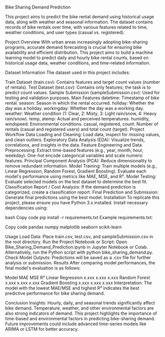 Bike Sharing Demand Prediction

This project aims to predict the bike rental demand using historical usage data, along with weather and seasonal information. The dataset contains records of bike rentals over time, with various features related to time, weather conditions, and user types (casual vs. registered).

Project Overview
With urban areas increasingly adopting bike-sharing programs, accurate demand forecasting is crucial for ensuring bike availability and efficient distribution. This project aims to build a machine learning model to predict daily and hourly bike rental counts, based on historical usage data, weather conditions, and time-related information.

Dataset Information
The dataset used in this project includes:

Train Dataset (train.csv): Contains features and target count values (number of rentals).
Test Dataset (test.csv): Contains only features; the task is to predict count values.
Sample Submission (sampleSubmission.csv): Used for testing and validation purposes.
Main Features
datetime: Timestamp of bike rental.
season: Season in which the rental occurred.
holiday: Whether the day was a holiday.
workingday: Whether the day was a working day.
weather: Weather condition (1: Clear, 2: Misty, 3: Light rain/snow, 4: Heavy rain/snow).
temp, atemp: Actual and perceived temperatures.
humidity, windspeed: Environmental conditions.
casual, registered, count: Number of rentals (casual and registered users) and total count (target).
Project Workflow
Data Loading and Cleaning: Load data, inspect for missing values, and clean outliers.
Exploratory Data Analysis (EDA): Visualize trends, correlations, and insights in the data.
Feature Engineering and Data Preprocessing:
Extract time-based features (e.g., year, month, hour, weekday).
One-hot encode categorical variables and scale numeric features.
Principal Component Analysis (PCA): Reduce dimensionality to remove redundant information.
Model Training:
Train multiple models (e.g., Linear Regression, Random Forest, Gradient Boosting).
Evaluate each model's performance using metrics like MAE, MSE, and R².
Model Testing: Evaluate selected models on the test dataset to determine the best fit.
Classification Report / Cost Analysis: If the demand prediction is categorized, create a classification report.
Final Prediction and Submission: Generate final predictions using the best model.
Installation
To replicate this project, please ensure you have Python 3.x installed. Install necessary dependencies using:

bash
Copy code
pip install -r requirements.txt
Example requirements.txt:

Copy code
pandas
numpy
matplotlib
seaborn
scikit-learn

Usage
Load Data: Place train.csv, test.csv, and sampleSubmission.csv in the root directory.
Run the Project Notebook or Script:
Open Bike_Sharing_Demand_Prediction.ipynb in Jupyter Notebook or Colab.
Alternatively, run the Python script with python bike_sharing_demand.py.
Check Model Outputs: Predictions will be saved as a .csv file for further analysis or submission.
Results
After comparing model performances, the final model's evaluation is as follows:

Model	MAE	MSE	R²
Linear Regression	x.xxx	x.xxx	x.xxx
Random Forest	x.xxx	x.xxx	x.xxx
Gradient Boosting	x.xxx	x.xxx	x.xxx
Interpretation: The model with the lowest MAE/MSE and highest R² indicates the best predictive performance for bike sharing demand.

Conclusion
Insights:
Hourly, daily, and seasonal trends significantly affect bike demand.
Temperature, weather, and other environmental factors are also strong indicators of demand.
This project highlights the importance of time-based and environmental factors in predicting bike-sharing demand. Future improvements could include advanced time-series models like ARIMA or LSTM for better accuracy.
